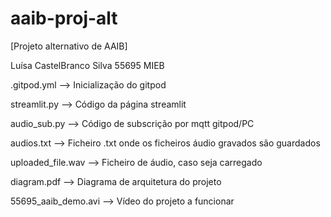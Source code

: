 # aaib-proj-alt
[Projeto alternativo de AAIB]

Luísa CastelBranco Silva 55695 MIEB



.gitpod.yml --> Inicialização do gitpod

streamlit.py --> Código da página streamlit

audio_sub.py --> Código de subscrição por mqtt gitpod/PC

audios.txt --> Ficheiro .txt onde os ficheiros áudio gravados são guardados

uploaded_file.wav --> Ficheiro de áudio, caso seja carregado

diagram.pdf --> Diagrama de arquitetura do projeto

55695_aaib_demo.avi --> Vídeo do projeto a funcionar
